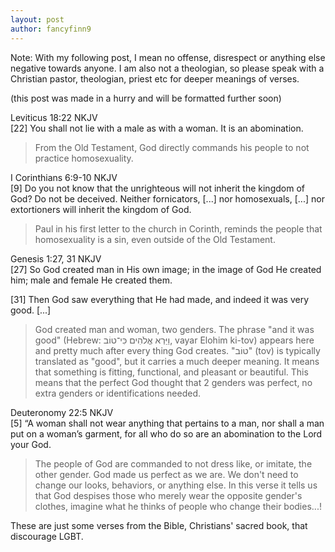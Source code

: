```yaml
---
layout: post
author: fancyfinn9
---
```


Note: With my following post, I mean no offense, disrespect or anything else negative towards anyone. I am also not a theologian, so please speak with a Christian pastor, theologian, priest etc for deeper meanings of verses.

(this post was made in a hurry and will be formatted further soon)

Leviticus 18:22 NKJV\
[22] You shall not lie with a male as with a woman. It is an abomination. 
> From the Old Testament, God directly commands his people to not practice homosexuality.

I Corinthians 6:9-10 NKJV\
[9] Do you not know that the unrighteous will not inherit the kingdom of God? Do not be deceived. Neither fornicators, [...] nor homosexuals, [...] nor extortioners will inherit the kingdom of God. 
> Paul in his first letter to the church in Corinth, reminds the people that homosexuality is a sin, even outside of the Old Testament.

Genesis 1:27, 31 NKJV\
[27] So God created man in His own image; in the image of God He created him; male and female He created them.

[31] Then God saw everything that He had made, and indeed it was very good. [...]
>God created man and woman, two genders.
>The phrase "and it was good" (Hebrew: וַיַּרְא אֱלֹהִים כִּי־טוֹב, vayar Elohim ki-tov) appears here and pretty much after every thing God creates. "טוֹב" (tov) is typically translated as "good", but it carries a much deeper meaning. It means that something is fitting, functional, and pleasant or beautiful. This means that the perfect God thought that 2 genders was perfect, no extra genders or identifications needed.


Deuteronomy 22:5 NKJV\
[5] “A woman shall not wear anything that pertains to a man, nor shall a man put on a woman’s garment, for all who do so are an abomination to the Lord your God.
> The people of God are commanded to not dress like, or imitate, the other gender.
> God made us perfect as we are. We don't need to change our looks, behaviors, or anything else. In this verse it tells us that God despises those who merely wear the opposite gender's clothes, imagine what he thinks of people who change their bodies...!

These are just some verses from the Bible, Christians' sacred book, that discourage LGBT.
